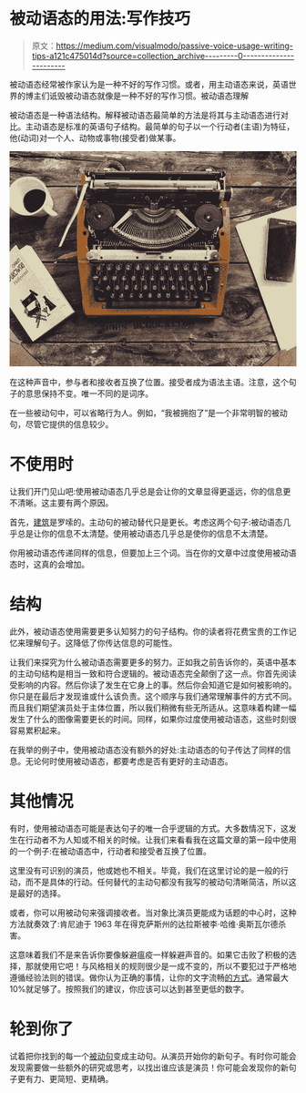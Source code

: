 # 被动语态的用法:写作技巧

> 原文：<https://medium.com/visualmodo/passive-voice-usage-writing-tips-a121c475014d?source=collection_archive---------0----------------------->

被动语态经常被作家认为是一种不好的写作习惯。或者，用主动语态来说，英语世界的博主们诋毁被动语态就像是一种不好的写作习惯。被动语态理解

被动语态是一种语法结构。解释被动语态最简单的方法是将其与主动语态进行对比。主动语态是标准的英语句子结构。最简单的句子以一个行动者(主语)为特征，他(动词)对一个人、动物或事物(接受者)做某事。

![](img/64980d5d47b766cb96572021a1da2eb9.png)

在这种声音中，参与者和接收者互换了位置。接受者成为语法主语。注意，这个句子的意思保持不变。唯一不同的是词序。

在一些被动句中，可以省略行为人。例如，“我被拥抱了”是一个非常明智的被动句，尽管它提供的信息较少。

# 不使用时

让我们开门见山吧:使用被动语态几乎总是会让你的文章显得更遥远，你的信息更不清晰。这主要有两个原因。

首先，[建筑](https://visualmodo.com/blog/)是罗嗦的。主动句的被动替代只是更长。考虑这两个句子:被动语态几乎总是让你的信息不太清楚。使用被动语态几乎总是使你的信息不太清楚。

你用被动语态传递同样的信息，但要加上三个词。当在你的文章中过度使用被动语态时，这真的会增加。

# 结构

此外，被动语态使用需要更多认知努力的句子结构。你的读者将花费宝贵的工作记忆来理解句子。这降低了你传达信息的可能性。

让我们来探究为什么被动语态需要更多的努力。正如我之前告诉你的，英语中基本的主动句结构是相当一致和符合逻辑的。被动语态完全颠倒了这一点。你首先阅读受影响的内容。然后你读了发生在它身上的事。然后你会知道它是如何被影响的。你只是在最后才发现谁或什么该负责。这个顺序与我们通常理解事件的方式不同。而且我们期望演员处于主体位置，所以我们稍微有些无所适从。这意味着构建一幅发生了什么的图像需要更长的时间。同样，如果你过度使用被动语态，这些时刻很容易累积起来。

在我举的例子中，使用被动语态没有额外的好处:主动语态的句子传达了同样的信息。无论何时使用被动语态，都要考虑是否有更好的主动语态。

# 其他情况

有时，使用被动语态可能是表达句子的唯一合乎逻辑的方式。大多数情况下，这发生在行动者不为人知或不相关的时候。让我们来看看我在这篇文章的第一段中使用的一个例子:在被动语态中，行动者和接受者互换了位置。

这里没有可识别的演员，他或她也不相关。毕竟，我们在这里讨论的是一般的行动，而不是具体的行动。任何替代的主动句都没有我写的被动句清晰简洁，所以这是最好的选择。

或者，你可以用被动句来强调接收者。当对象比演员更能成为话题的中心时，这种方法就奏效了:肯尼迪于 1963 年在得克萨斯州的达拉斯被李·哈维·奥斯瓦尔德杀害。

这意味着我们不是来告诉你要像躲避瘟疫一样躲避声音的。如果它击败了积极的选择，那就使用它吧！与风格相关的规则很少是一成不变的，所以不要犯过于严格地遵循经验法则的错误。做你认为正确的事情，让你的文字流畅[的方式](https://shots.visualmodo.com/)。通常最大 10%就足够了。按照我们的建议，你应该可以达到甚至更低的数字。

# 轮到你了

试着把你找到的每一个[被动句](https://www.ef.com/wwen/english-resources/english-grammar/passive-voice/)变成主动句。从演员开始你的新句子。有时你可能会发现需要做一些额外的研究或思考，以找出谁应该是演员！你可能会发现你的新句子更有力、更简短、更精确。